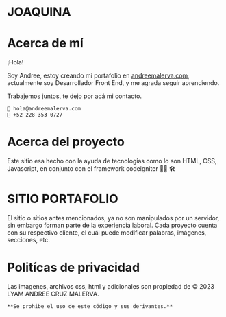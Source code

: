 <div>
    <h1>JOAQUINA</h1>
</div>

# Acerca de mí
¡Hola!

Soy Andree, estoy creando mi portafolio en [andreemalerva.com](http://www.andreemalerva.com/), actualmente soy Desarrollador Front End, y me agrada seguir aprendiendo.

Trabajemos juntos, te dejo por acá mi contacto.

```
📩 hola@andreemalerva.com
📲 +52 228 353 0727
```

# Acerca del proyecto

Este sitio esa hecho con la ayuda de tecnologías como lo son HTML, CSS, Javascript, en conjunto con el framework codeigniter 🫶🏻 🛠


# SITIO PORTAFOLIO

El sitio o sitios antes mencionados, ya no son manipulados por un servidor, sin embargo forman parte de la experiencia laboral. Cada proyecto cuenta con su respectivo cliente, el cuál puede modificar palabras, imágenes, secciones, etc.


# Politícas de privacidad

Las imagenes, archivos css, html y adicionales son propiedad de © 2023 LYAM ANDREE CRUZ MALERVA. 

```
**Se prohibe el uso de este código y sus derivantes.**
```
